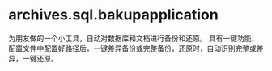 # archives.sql.bakupapplication
为朋友做的一个小工具，自动对数据库和文档进行备份和还原。
具有一键功能，配置文件中配置好路径后，一键差异备份或完整备份，还原时，自动识别完整或差异，一键还原。
